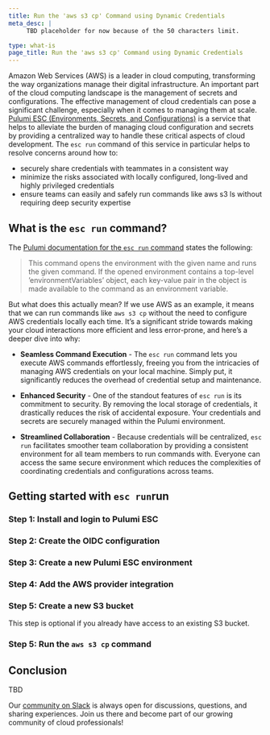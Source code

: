 ```yaml
---
title: Run the 'aws s3 cp' Command using Dynamic Credentials
meta_desc: |
     TBD placeholder for now because of the 50 characters limit.

type: what-is
page_title: Run the 'aws s3 cp' Command using Dynamic Credentials
---
```


Amazon Web Services (AWS) is a leader in cloud computing, transforming the way organizations manage their digital infrastructure. An important part of the cloud computing landscape is the management of secrets and configurations. The effective management of cloud credentials can pose a significant challenge, especially when it comes to managing them at scale. [Pulumi ESC (Environments, Secrets, and Configurations)](/docs/pulumi-cloud/esc/) is a service that helps to alleviate the burden of managing cloud configuration and secrets by providing a centralized way to handle these critical aspects of cloud development. The `esc run` command of this service in particular helps to resolve concerns around how to:

- securely share credentials with teammates in a consistent way
- minimize the risks associated with locally configured, long-lived and highly privileged credentials
- ensure teams can easily and safely run commands like aws s3 ls without requiring deep security expertise

## What is the `esc run` command?

The [Pulumi documentation for the `esc run` command](https://www.pulumi.com/docs/esc-cli/commands/esc_run/) states the following:

> This command opens the environment with the given name and runs the given command. If the opened environment contains a top-level ’environmentVariables’ object, each key-value pair in the object is made available to the command as an environment variable.

But what does this actually mean? If we use AWS as an example, it means that we can run commands like `aws s3 cp` without the need to configure AWS credentials locally each time. It’s a significant stride towards making your cloud interactions more efficient and less error-prone, and here’s a deeper dive into why:

- **Seamless Command Execution** - The `esc run` command lets you execute AWS commands effortlessly, freeing you from the intricacies of managing AWS credentials on your local machine. Simply put, it significantly reduces the overhead of credential setup and maintenance.

- **Enhanced Security** - One of the standout features of `esc run` is its commitment to security. By removing the local storage of credentials, it drastically reduces the risk of accidental exposure. Your credentials and secrets are securely managed within the Pulumi environment.

- **Streamlined Collaboration** - Because credentials will be centralized, `esc run` facilitates smoother team collaboration by providing a consistent environment for all team members to run commands with. Everyone can access the same secure environment which reduces the complexities of coordinating credentials and configurations across teams.

## Getting started with `esc run`run

### Step 1: Install and login to Pulumi ESC

### Step 2: Create the OIDC configuration

### Step 3: Create a new Pulumi ESC environment

### Step 4: Add the AWS provider integration

### Step 5: Create a new S3 bucket

This step is optional if you already have access to an existing S3 bucket.

### Step 5: Run the `aws s3 cp` command

## Conclusion

TBD

Our [community on Slack](https://slack.pulumi.com/) is always open for discussions, questions, and sharing experiences. Join us there and become part of our growing community of cloud professionals!
